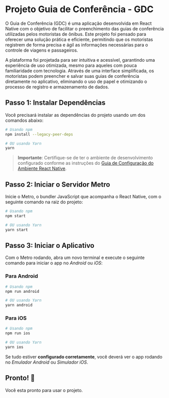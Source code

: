 # Projeto Guia de Conferência - GDC
O Guia de Conferência (GDC) é uma aplicação desenvolvida em React Native com o objetivo de facilitar o preenchimento das guias de conferência utilizadas pelos motoristas de ônibus. Este projeto foi pensado para oferecer uma solução prática e eficiente, permitindo que os motoristas registrem de forma precisa e ágil as informações necessárias para o controle de viagens e passageiros.

A plataforma foi projetada para ser intuitiva e acessível, garantindo uma experiência de uso otimizada, mesmo para aqueles com pouca familiaridade com tecnologia. Através de uma interface simplificada, os motoristas podem preencher e salvar suas guias de conferência diretamente no aplicativo, eliminando o uso de papel e otimizando o processo de registro e armazenamento de dados.

## Passo 1: Instalar Dependências
Você precisará instalar as dependências do projeto usando um dos comandos abaixo:

```bash
# Usando npm
npm install --legacy-peer-deps

# OU usando Yarn
yarn
```
>**Importante**: Certifique-se de ter o ambiente de desenvolvimento configurado conforme as instruções do [Guia de Configuração do Ambiente React Native](https://reactnative.dev/docs/environment-setup).

## Passo 2: Iniciar o Servidor Metro
Inicie o Metro, o bundler JavaScript que acompanha o React Native, com o seguinte comando na raiz do projeto:

```bash
# Usando npm
npm start

# OU usando Yarn
yarn start
```

## Passo 3: Iniciar o Aplicativo
Com o Metro rodando, abra um novo terminal e execute o seguinte comando para iniciar o app no *Android* ou *iOS*:

### Para Android

```bash
# Usando npm
npm run android

# OU usando Yarn
yarn android
```

### Para iOS

```bash
# Usando npm
npm run ios

# OU usando Yarn
yarn ios
```

Se tudo estiver __configurado corretamente__, você deverá ver o app rodando no *Emulador Android* ou *Simulador iOS*.

## Pronto! :tada:

Você esta pronto para usar o projeto.
